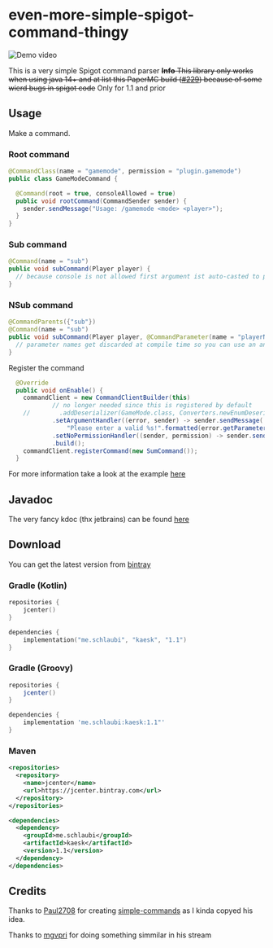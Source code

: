 # even-more-simple-spigot-command-thingy

![Demo video](https://rice.by.devs-from.asia/OrNX5gv9jh.gif)

This is a very simple Spigot command parser
~~**Info** This library only works when using java 14+ and at list this PaperMC build ([#229](https://papermc.io/api/v1/paper/1.15.2/229/download)) because of some wierd bugs in spigot code~~ Only for 1.1 and prior

## Usage
Make a command.

### Root command
```java
@CommandClass(name = "gamemode", permission = "plugin.gamemode")
public class GameModeCommand {

  @Command(root = true, consoleAllowed = true)
  public void rootCommand(CommandSender sender) {
    sender.sendMessage("Usage: /gamemode <mode> <player>");
  }
}
```

### Sub command

```java
@Command(name = "sub")
public void subCommand(Player player) {
  // because console is not allowed first argument ist auto-casted to player
}
```

### NSub command
```java
@CommandParents({"sub"})
@Command(name = "sub")
public void subCommand(Player player, @CommandParameter(name = "playerName") String playerName) {
  // parameter names get discarded at compile time so you can use an annotations
}
```

Register the command
```java
  @Override
  public void onEnable() {
    commandClient = new CommandClientBuilder(this)
            // no longer needed since this is registered by default
    //        .addDeserializer(GameMode.class, Converters.newEnumDeserializer(GameMode[]::new))
            .setArgumentHandler((error, sender) -> sender.sendMessage(
                "Please enter a valid %s!".formatted(error.getParameterType().getSimpleName())))
            .setNoPermissionHandler((sender, permission) -> sender.sendMessage("You need the permission %s to proceed".formatted(permission)))
            .build();
    commandClient.registerCommand(new SumCommand());
  }
```

For more information take a look at the example [here](https://github.com/DRSchlaubi/kaesk/tree/master/example)

## Javadoc
The very fancy kdoc (thx jetbrains) can be found [here](https://p.mik.wtf/kaesk)

## Download
You can get the latest version from [bintray](https://bintray.com/drschlaubi/maven/kaesk)
### Gradle (Kotlin)
```kotlin
repositories {
    jcenter()
}

dependencies {
    implementation("me.schlaubi", "kaesk", "1.1")
}
```

### Gradle (Groovy)
```groovy
repositories {
    jcenter()
}

dependencies {
    implementation 'me.schlaubi:kaesk:1.1"'
}
```

### Maven
```xml
<repositories>
  <repository>
    <name>jcenter</name>
    <url>https://jcenter.bintray.com</url>
  </repository>
</repositories>

<dependencies>
  <dependency>
    <groupId>me.schlaubi</groupId>
    <artifactId>kaesk</artifactId>
    <version>1.1</version>
  </dependency>
</dependencies>
```

## Credits
Thanks to [Paul2708](https://github.com/Paul2708) for creating [simple-commands](https://github.com/Paul2708/simple-commands) as I kinda copyed his idea.

Thanks to [mgvpri](https://twitch.tv) for doing something simmilar in his stream
